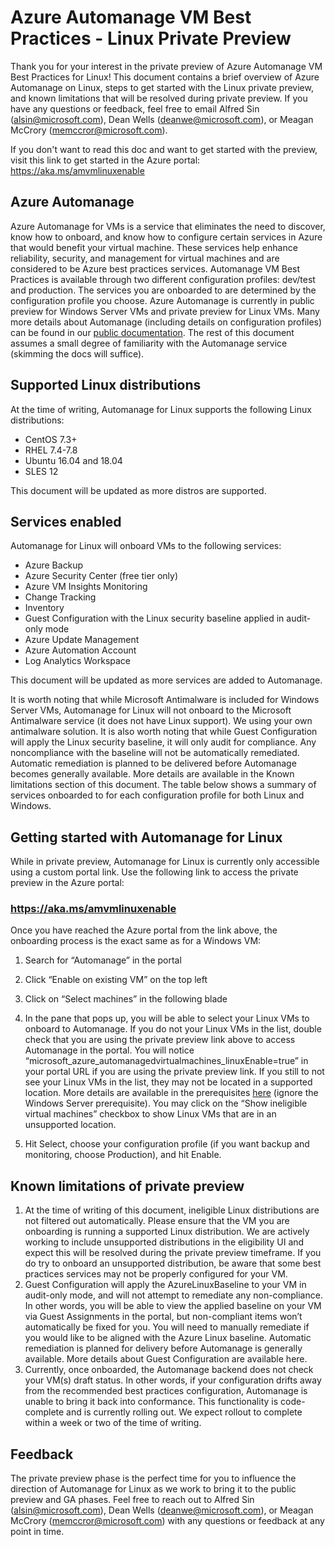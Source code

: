 # Azure Automanage VM Best Practices - Linux Private Preview
Thank you for your interest in the private preview of Azure Automanage VM Best Practices for Linux! This document contains a brief overview of Azure Automanage on Linux, steps to get started with the Linux private preview, and known limitations that will be resolved during private preview. If you have any questions or feedback, feel free to email Alfred Sin (alsin@microsoft.com),  Dean Wells (deanwe@microsoft.com), or Meagan McCrory (memccror@microsoft.com). 

If you don't want to read this doc and want to get started with the preview, visit this link to get started in the Azure portal: https://aka.ms/amvmlinuxenable

## Azure Automanage
Azure Automanage for VMs is a service that eliminates the need to discover, know how to onboard, and know how to configure certain services in Azure that would benefit your virtual machine. These services help enhance reliability, security, and management for virtual machines and are considered to be Azure best practices services. 
Automanage VM Best Practices is available through two different configuration profiles: dev/test and production. The services you are onboarded to are determined by the configuration profile you choose. 
Azure Automanage is currently in public preview for Windows Server VMs and private preview for Linux VMs. Many more details about Automanage (including details on configuration profiles) can be found in our [public documentation](https://docs.microsoft.com/azure/automanage/automanage-virtual-machines). The rest of this document assumes a small degree of familiarity with the Automanage service (skimming the docs will suffice). 

## Supported Linux distributions
At the time of writing, Automanage for Linux supports the following Linux distributions:
-	CentOS 7.3+
-	RHEL 7.4-7.8
-	Ubuntu 16.04 and 18.04
-	SLES 12

This document will be updated as more distros are supported.

## Services enabled
Automanage for Linux will onboard VMs to the following services:
-	Azure Backup
-	Azure Security Center (free tier only)
-	Azure VM Insights Monitoring
-	Change Tracking
-	Inventory
-	Guest Configuration with the Linux security baseline applied in audit-only mode
-	Azure Update Management
-	Azure Automation Account
-	Log Analytics Workspace

This document will be updated as more services are added to Automanage.

It is worth noting that while Microsoft Antimalware is included for Windows Server VMs, Automanage for Linux will not onboard to the Microsoft Antimalware service (it does not have Linux support). We using your own antimalware solution.
It is also worth noting that while Guest Configuration will apply the Linux security baseline, it will only audit for compliance. Any noncompliance with the baseline will not be automatically remediated. Automatic remediation is planned to be delivered before Automanage becomes generally available. More details are available in the Known limitations section of this document.
The table below shows a summary of services onboarded to for each configuration profile for both Linux and Windows. 
 
## Getting started with Automanage for Linux
While in private preview, Automanage for Linux is currently only accessible using a custom portal link. Use the following link to access the private preview in the Azure portal:

### https://aka.ms/amvmlinuxenable

Once you have reached the Azure portal from the link above, the onboarding process is the exact same as for a Windows VM:
1.	Search for “Automanage” in the portal
 

1.	Click “Enable on existing VM” on the top left
 

1.	Click on “Select machines” in the following blade
 

1.	In the pane that pops up, you will be able to select your Linux VMs to onboard to Automanage. If you do not your Linux VMs in the list, double check that you are using the private preview link above to access Automanage in the portal. You will notice “microsoft_azure_automanagedvirtualmachines_linuxEnable=true” in your portal URL if you are using the private preview link.
If you still to not see your Linux VMs in the list, they may not be located in a supported location. More details are available in the prerequisites [here](https://docs.microsoft.com/azure/automanage/automanage-virtual-machines#prerequisites) (ignore the Windows Server prerequisite). 
You may click on the “Show ineligible virtual machines” checkbox to show Linux VMs that are in an unsupported location.
 

1.	Hit Select, choose your configuration profile (if you want backup and monitoring, choose Production), and hit Enable.

## Known limitations of private preview
1.	At the time of writing of this document, ineligible Linux distributions are not filtered out automatically. Please ensure that the VM you are onboarding is running a supported Linux distribution. We are actively working to include unsupported distributions in the eligibility UI and expect this will be resolved during the private preview timeframe. If you do try to onboard an unsupported distribution, be aware that some best practices services may not be properly configured for your VM.
1.	Guest Configuration will apply the AzureLinuxBaseline to your VM in audit-only mode, and will not attempt to remediate any non-compliance. In other words, you will be able to view the applied baseline on your VM via Guest Assignments in the portal, but non-compliant items won’t automatically be fixed for you. You will need to manually remediate if you would like to be aligned with the Azure Linux baseline. Automatic remediation is planned for delivery before Automanage is generally available. More details about Guest Configuration are available here.
1.	Currently, once onboarded, the Automanage backend does not check your VM(s) draft status. In other words, if your configuration drifts away from the recommended best practices configuration, Automanage is unable to bring it back into conformance. This functionality is code-complete and is currently rolling out. We expect rollout to complete within a week or two of the time of writing.

## Feedback
The private preview phase is the perfect time for you to influence the direction of Automanage for Linux as we work to bring it to the public preview and GA phases. Feel free to reach out to Alfred Sin (alsin@microsoft.com),  Dean Wells (deanwe@microsoft.com), or Meagan McCrory (memccror@microsoft.com) with any questions or feedback at any point in time.
